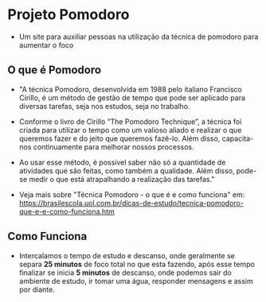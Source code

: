 # Projeto Pomodoro
- Um site para auxiliar pessoas na utilização da técnica de pomodoro para aumentar o foco 

## O que é Pomodoro
- "A técnica Pomodoro, desenvolvida em 1988 pelo italiano Francisco Cirillo, é um método de gestão de tempo que pode ser aplicado para diversas tarefas, seja nos estudos, seja no trabalho.

- Conforme o livro de Cirillo “The Pomodoro Technique”, a técnica foi criada para utilizar o tempo como um valioso aliado e realizar o que queremos fazer e do jeito que queremos fazê-lo. Além disso, capacita-nos continuamente para melhorar nossos processos.

- Ao usar esse método, é possível saber não só a quantidade de atividades que são feitas, como também a qualidade. Além disso, pode-se medir o que está atrapalhando a realização das tarefas."

- Veja mais sobre "Técnica Pomodoro - o que é e como funciona" em: https://brasilescola.uol.com.br/dicas-de-estudo/tecnica-pomodoro-que-e-e-como-funciona.htm

## Como Funciona
- Intercalamos o tempo de estudo e descanso, onde geralmente se separa **25 minutos** de foco total no que esta fazendo, após esse tempo finalizar se inicia **5 minutos** de descanso, onde podemos sair do ambiente de estudo, ir tomar uma água, responder mensagens e assim por diante.

